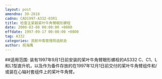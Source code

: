 ```yaml
---
layout: post
amendno: 39-2816
cadno: CAD1997-A332-03R1
title: 检查主桨毂桨叶牛角臂眼形螺栓
date: 2000-03-08 00:00:00 +0800
effdate: 1997-09-17 00:00:00 +0800
tag: A332
categories: 民航中南管理局适航处
author: 祝海鹰
---
```


##适用范围:
装有1997年9月1日前安装的桨叶牛角臂眼形螺栓的AS332 C、C1、L和L1型直升机，以及作为备件存放的在1997年12月1日前交付的桨叶牛角臂组件和/或装在心轴衬套组件上的桨叶牛角臂。

